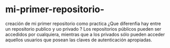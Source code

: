 # mi-primer-repositorio-
creación de mi primer repositorio como practica 
¿Que diferenfia hay entre un repositorio publico y uo privado ?
Los repositorios públicos pueden ser accedidos por cualquiera, mientras que a los privados sólo pueden acceder aquellos usuarios que posean las claves de autenticación apropiadas.
